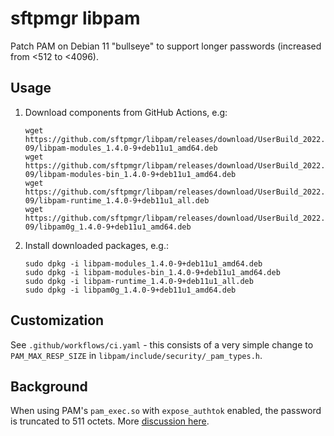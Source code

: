 # sftpmgr libpam
Patch PAM on Debian 11 "bullseye" to support longer passwords (increased from <512 to <4096).

## Usage

1. Download components from GitHub Actions, e.g:

    ```
    wget https://github.com/sftpmgr/libpam/releases/download/UserBuild_2022.06.26_02-09/libpam-modules_1.4.0-9+deb11u1_amd64.deb
    wget https://github.com/sftpmgr/libpam/releases/download/UserBuild_2022.06.26_02-09/libpam-modules-bin_1.4.0-9+deb11u1_amd64.deb
    wget https://github.com/sftpmgr/libpam/releases/download/UserBuild_2022.06.26_02-09/libpam-runtime_1.4.0-9+deb11u1_all.deb
    wget https://github.com/sftpmgr/libpam/releases/download/UserBuild_2022.06.26_02-09/libpam0g_1.4.0-9+deb11u1_amd64.deb
    ```
2. Install downloaded packages, e.g.:

    ```
    sudo dpkg -i libpam-modules_1.4.0-9+deb11u1_amd64.deb
    sudo dpkg -i libpam-modules-bin_1.4.0-9+deb11u1_amd64.deb
    sudo dpkg -i libpam-runtime_1.4.0-9+deb11u1_all.deb
    sudo dpkg -i libpam0g_1.4.0-9+deb11u1_amd64.deb
    ```
    
## Customization

See `.github/workflows/ci.yaml` - this consists of a very simple change to `PAM_MAX_RESP_SIZE` in `libpam/include/security/_pam_types.h`.

## Background

When using PAM's `pam_exec.so` with `expose_authtok` enabled, the password is truncated to 511 octets. More [discussion here](https://github.com/linux-pam/linux-pam/issues/59).

